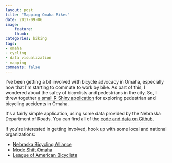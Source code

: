 ```yaml
---
layout: post
title: "Mapping Omaha Bikes"
date: 2017-09-06 
image: 
    feature:
    thumb: 
categories: biking 
tags:
- omaha
- cycling
- data visualization
- mapping
comments: false
---
```


I've been getting a bit involved with bicycle advocacy in Omaha, especially now that I'm starting to commute to work by bike. As part of this, I wondered about the safey of bicyclists and pedestrians in the city. So, I threw together [a small R Shiny application](https://jheppler.shinyapps.io/omaha-bikes/) for exploring pedestrian and bicycling accidents in Omaha.

It's a fairly simple application, using some data provided by the Nebraska Department of Roads. You can find all of the [code and data on Github](https://github.com/hepplerj/omaha-bikes).

If you're interested in getting involved, hook up with some local and national organizations:

- [Nebraska Bicycling Alliance](http://www.nebike.org/)
- [Mode Shift Omaha](https://modeshiftomaha.org/)
- [League of American Bicyclists](http://bikeleague.org/)
